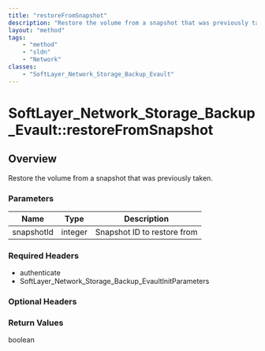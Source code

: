 ```yaml
---
title: "restoreFromSnapshot"
description: "Restore the volume from a snapshot that was previously taken."
layout: "method"
tags:
    - "method"
    - "sldn"
    - "Network"
classes:
    - "SoftLayer_Network_Storage_Backup_Evault"
---
```

# SoftLayer_Network_Storage_Backup_Evault::restoreFromSnapshot
## Overview 
Restore the volume from a snapshot that was previously taken. 

### Parameters 
|Name | Type | Description |
| --- | --- | --- |
|snapshotId| integer| Snapshot ID to restore from|


### Required Headers
* authenticate
* SoftLayer_Network_Storage_Backup_EvaultInitParameters

### Optional Headers

### Return Values
boolean

